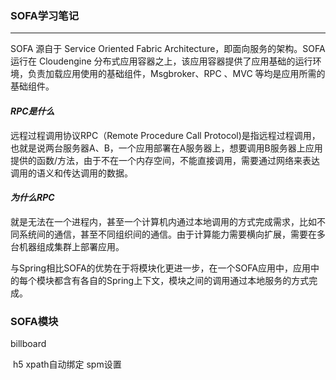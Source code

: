 ### **SOFA学习笔记**

------------------

SOFA 源自于 Service Oriented Fabric Architecture，即面向服务的架构。SOFA 运行在 Cloudengine 分布式应用容器之上，该应用容器提供了应用基础的运行环境，负责加载应用使用的基础组件，Msgbroker、RPC 、MVC 等均是应用所需的基础组件。

#### *RPC是什么*   

远程过程调用协议RPC（Remote Procedure Call Protocol)是指远程过程调用，也就是说两台服务器A、B，一个应用部署在A服务器上，想要调用B服务器上应用提供的函数/方法，由于不在一个内存空间，不能直接调用，需要通过网络来表达调用的语义和传达调用的数据。



#### *为什么RPC*

就是无法在一个进程内，甚至一个计算机内通过本地调用的方式完成需求，比如不同系统间的通信，甚至不同组织间的通信。由于计算能力需要横向扩展，需要在多台机器组成集群上部署应用。



与Spring相比SOFA的优势在于将模块化更进一步，在一个SOFA应用中，应用中的每个模块都含有各自的Spring上下文，模块之间的调用通过本地服务的方式完成。



### SOFA模块



billboard   

​	h5  xpath自动绑定 spm设置

​	

​	






